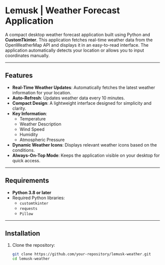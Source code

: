 # Lemusk | Weather Forecast Application

A compact desktop weather forecast application built using Python and **CustomTkinter**. This application fetches real-time weather data from the OpenWeatherMap API and displays it in an easy-to-read interface. The application automatically detects your location or allows you to input coordinates manually.

---

## **Features**
- **Real-Time Weather Updates**: Automatically fetches the latest weather information for your location.
- **Auto-Refresh**: Updates weather data every 10 minutes.
- **Compact Design**: A lightweight interface designed for simplicity and clarity.
- **Key Information**:
  - Temperature
  - Weather Description
  - Wind Speed
  - Humidity
  - Atmospheric Pressure
- **Dynamic Weather Icons**: Displays relevant weather icons based on the conditions.
- **Always-On-Top Mode**: Keeps the application visible on your desktop for quick access.

---

## **Requirements**
- **Python 3.8 or later**
- Required Python libraries:
  - `customtkinter`
  - `requests`
  - `Pillow`

---

## **Installation**
1. Clone the repository:
   ```bash
   git clone https://github.com/your-repository/lemusk-weather.git
   cd lemusk-weather
